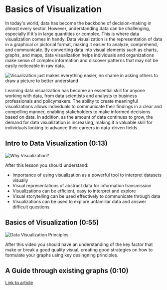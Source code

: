 # Basics of Visualization 

In today's world, data has become the backbone of decision-making in almost every sector. However, understanding data can be challenging, especially if it's in large quantities or complex. This is where data visualization comes in handy. Data visualization is the representation of data in a graphical or pictorial format, making it easier to analyze, comprehend, and communicate. By converting data into visual elements such as charts, graphs, and maps, data visualization helps individuals and organizations make sense of complex information and discover patterns that may not be easily noticeable in raw data.


![Visualization just makes everything easier, no shame in asking others to draw a picture to better understand](https://editor.analyticsvidhya.com/uploads/47389meme.png)

Learning data visualization has become an essential skill for anyone working with data, from data scientists and analysts to business professionals and policymakers. The ability to create meaningful visualizations allows individuals to communicate their findings in a clear and compelling manner, enabling stakeholders to make informed decisions based on data. In addition, as the amount of data continues to grow, the demand for data visualization is increasing, making it a valuable skill for individuals looking to advance their careers in data-driven fields.

## Intro to Data Visualization (0:13)

![Why Visualization?](https://www.coursera.org/learn/fundamentals-of-data-visualization/lecture/ih14J/why-visualization)

After this lesson you should understand:
- Importance of using visualization as a powerful tool to interpret datasets visually
- Visual representations of abstract data for information transmission
- Visualizations can be efficient, easy to interpret and explore
- Visual storytelling can be used effectively to communicate through data
- Visualizations can be used to explore unfamiliar data and answer difficult questions


## Basics of Visualization (0:55)

![Data Visualization Principles](https://www.youtube.com/watch?v=l7cAdp0f4X0)

After this video you should have an understanding of the key factor that make or break a good quality visual, creating good strategies on how to formulate your graphs using key desingning principles.


## A Guide through existing graphs (0:10) 

[Link to article](https://queue.acm.org/detail.cfm?id=1805128)


